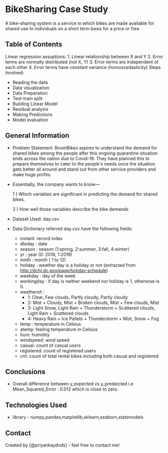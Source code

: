# BikeSharing Case Study

A bike-sharing system is a service in which bikes are made available for shared use to individuals on a short term basis for a price or free

## Table of Contents
Linear regression assuptions: 
    1. Linear relationship between X and Y
    2. Error terms are normally distributed (not X, Y)
    3. Error terms are independent of each other
    4. Error terms have constant variance (homoscedasticity)
Steps Involved:
- Reading the data
- Data visualization
- Data Preperation
- Test-train split
- Building Linear Model
- Residual analysis
- Making Predictions
- Model evaluation


<!-- You can include any other section that is pertinent to your problem -->

## General Information
- Problem Statement: BoomBikes aspires to understand the demand for shared bikes among the people after this ongoing
 quarantine situation ends across the nation due to Covid-19. They have planned this to prepare themselves to cater to the people's needs once the situation gets better all around and stand out from other service providers and make huge profits.
 - Essentially, the company wants to know—

   1 ) Which variables are significant in predicting the demand for shared bikes.

   2 ) How well those variables describe the bike demands
- Dataset Used: day.csv 
- Data Dictionary referred 
  day.csv have the following fields:
	
	- instant: record index
	- dteday : date
	- season : season (1:spring, 2:summer, 3:fall, 4:winter)
	- yr : year (0: 2018, 1:2019)
	- mnth : month ( 1 to 12)
	- holiday : weather day is a holiday or not (extracted from http://dchr.dc.gov/page/holiday-schedule)
	- weekday : day of the week
	- workingday : if day is neither weekend nor holiday is 1, otherwise is 0.
	+ weathersit : 
		- 1: Clear, Few clouds, Partly cloudy, Partly cloudy
		- 2: Mist + Cloudy, Mist + Broken clouds, Mist + Few clouds, Mist
		- 3: Light Snow, Light Rain + Thunderstorm + Scattered clouds, Light Rain + Scattered clouds
		- 4: Heavy Rain + Ice Pallets + Thunderstorm + Mist, Snow + Fog
	- temp : temperature in Celsius
	- atemp: feeling temperature in Celsius
	- hum: humidity
	- windspeed: wind speed
	- casual: count of casual users
	- registered: count of registered users
	- cnt: count of total rental bikes including both casual and registered


## Conclusions
- Overall difference between y_expected vs y_predeicted i.e 
Mean_Squared_Error : 0.012  which is close to zero.


## Technologies Used
- library - numpy,pandas,matplotlib,sklearn,seaborn,statsmodels


## Contact
Created by [@priyankaydvds] - feel free to contact me!


